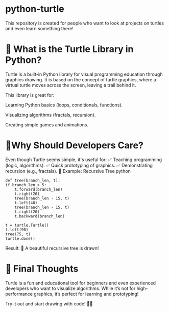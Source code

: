 # python-turtle
This repository is created for people who want to look at projects on turtles and even learn something there!
# 🐢 What is the Turtle Library in Python?

Turtle is a built-in Python library for visual programming education through graphics drawing. It is based on the concept of turtle graphics, where a virtual turtle moves across the screen, leaving a trail behind it.

This library is great for:

Learning Python basics (loops, conditionals, functions).

Visualizing algorithms (fractals, recursion).

Creating simple games and animations.

# 🔹Why Should Developers Care?

Even though Turtle seems simple, it's useful for:
    ✅ Teaching programming (logic, algorithms).
    ✅ Quick prototyping of graphics.
    ✅ Demonstrating recursion (e.g., fractals).
🌿 Example: Recursive Tree
python

    def tree(branch_len, t):
    if branch_len > 5:
        t.forward(branch_len)
        t.right(20)
        tree(branch_len - 15, t)
        t.left(40)
        tree(branch_len - 15, t)
        t.right(20)
        t.backward(branch_len)

    t = turtle.Turtle()
    t.left(90)
    tree(75, t)
    turtle.done()

Result:
🌳 A beautiful recursive tree is drawn!
# 🚀 Final Thoughts

Turtle is a fun and educational tool for beginners and even experienced developers who want to visualize algorithms. While it’s not for high-performance graphics, it’s perfect for learning and prototyping!

Try it out and start drawing with code! 🎨🐢
